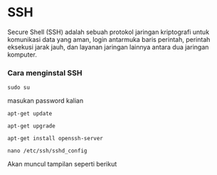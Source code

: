 # SSH
Secure Shell (SSH) adalah sebuah protokol jaringan kriptografi untuk komunikasi data yang aman, login antarmuka baris perintah, perintah eksekusi jarak jauh, dan layanan jaringan lainnya antara dua jaringan komputer.
<h3>Cara menginstal SSH</h3>
<p><code>sudo su</code></p>
<p>masukan password kalian</p>
<p><code>apt-get update</code></p>
<p><code>apt-get upgrade</code></p>
<p><code>apt-get install openssh-server</code></p>
<p><code>nano /etc/ssh/sshd_config</code></p>
<p>Akan muncul tampilan seperti berikut</p>
